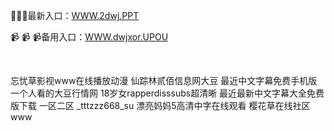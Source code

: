 <p>
	🏁🏁🏁最新入口：<a href="http://www.baidu.com/link?url=6MA2SWnO3Raqke39an_0PUxosM6ZrUGzi1BN9tNnlPW&wd">WWW.2dwj.PPT</a> 
	<p>
		📹
📹
📹备用入口：<a href="http://www.baidu.com/link?url=6MA2SWnO3Raqke39an_0PUxosM6ZrUGzi1BN9tNnlPW&wd">WWW.dwjxor.UPOU</a> 
	</p>
	<p>
		<br />
	</p>
	<p>
		忘忧草影视www在线播放动漫
仙踪林贰佰信息网大豆
最近中文字幕免费手机版
一个人看的大豆行情网
18岁女rapperdisssubs超清晰
最近最新中文字幕大全免费版下载
一区二区
_tttzzz668_su
漂亮妈妈5高清中字在线观看
樱花草在线社区www
	</p>
